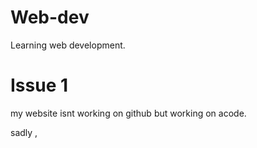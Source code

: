 # Web-dev
Learning web development.

# Issue 1
my website isnt working on github but working on acode.

sadly ,
